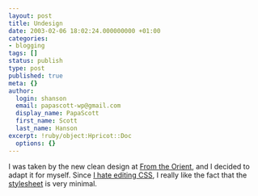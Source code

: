 ```yaml
---
layout: post
title: Undesign
date: 2003-02-06 18:02:24.000000000 +01:00
categories:
- blogging
tags: []
status: publish
type: post
published: true
meta: {}
author:
  login: shanson
  email: papascott-wp@gmail.com
  display_name: PapaScott
  first_name: Scott
  last_name: Hanson
excerpt: !ruby/object:Hpricot::Doc
  options: {}
---
```

<p>I was taken by the new clean design at <a title="From the Orient" href="http://www.dellah.com/orient/">From the Orient</a>, and I decided to adapt it for myself. Since <a href="https://www.papascott.de/2003/01/08/2066.php">I hate editing CSS</a>, I really like the fact that the <a href="/orient.css">stylesheet</a> is very minimal.</p>
